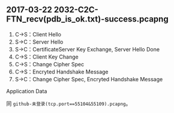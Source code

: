 ## 2017-03-22 2032-C2C-FTN_recv(pdb_is_ok.txt)-success.pcapng

1. C->S：Client Hello  
2. S->C：Server Hello  
3. S->C：CertificateServer Key Exchange, Server Hello Done  
4. C->S：Client Key Change  
5. C->S：Change Cipher Spec  
6. C->S：Encryted Handshake Message  
7. S->C：Change Cipher Spec, Encryted Handshake Message  

Application Data  

同 `github-未登录(tcp.port==55104&55109).pcapng`。